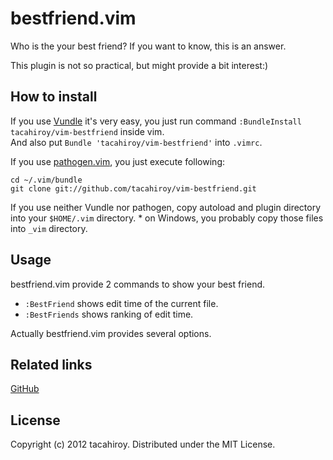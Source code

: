 bestfriend.vim
==========

Who is the your best friend?
If you want to know, this is an answer.

This plugin is not so practical, but might provide a bit interest:)

How to install
----------
If you use [Vundle](https://github.com/gmarik/vundle.git) it's very easy, you just run command `:BundleInstall tacahiroy/vim-bestfriend`
inside vim.  
And also put `Bundle 'tacahiroy/vim-bestfriend'` into `.vimrc`.

If you use [pathogen.vim](https://github.com/tpope/vim-pathogen), you just execute following:

    cd ~/.vim/bundle
    git clone git://github.com/tacahiroy/vim-bestfriend.git

If you use neither Vundle nor pathogen, copy autoload and plugin directory  
into your `$HOME/.vim` directory.
\* on Windows, you probably copy those files into `_vim` directory.

Usage
----------
bestfriend.vim provide 2 commands to show your best friend.

* `:BestFriend` shows edit time of the current file.
* `:BestFriends` shows ranking of edit time.

Actually bestfriend.vim provides several options.

Related links
----------

[GitHub](https://github.com/tacahiroy/vim-bestfriend)

License
----------

Copyright (c) 2012 tacahiroy. Distributed under the MIT License.

